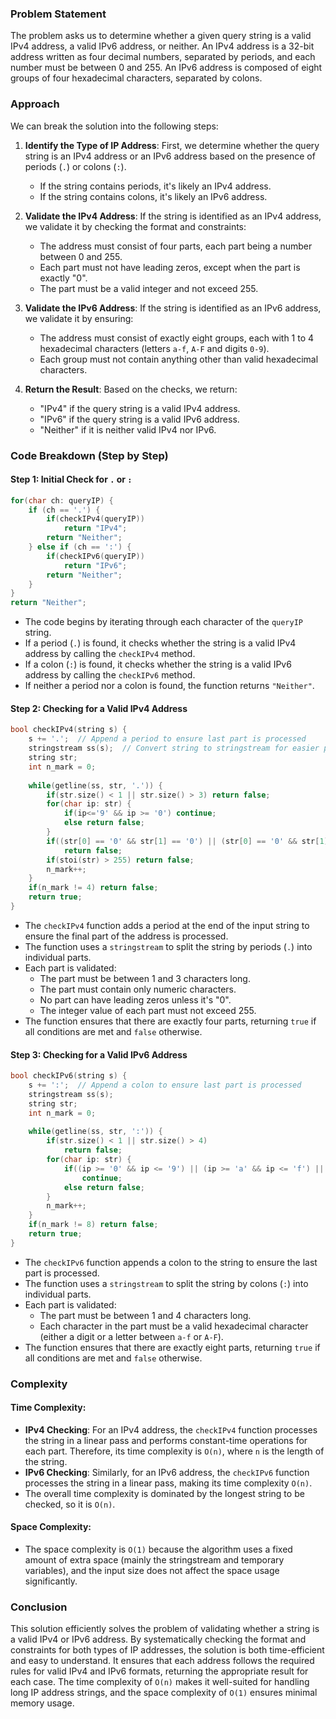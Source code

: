 ### Problem Statement

The problem asks us to determine whether a given query string is a valid IPv4 address, a valid IPv6 address, or neither. An IPv4 address is a 32-bit address written as four decimal numbers, separated by periods, and each number must be between 0 and 255. An IPv6 address is composed of eight groups of four hexadecimal characters, separated by colons.

### Approach

We can break the solution into the following steps:
1. **Identify the Type of IP Address**: First, we determine whether the query string is an IPv4 address or an IPv6 address based on the presence of periods (`.`) or colons (`:`).
   - If the string contains periods, it's likely an IPv4 address.
   - If the string contains colons, it's likely an IPv6 address.
   
2. **Validate the IPv4 Address**: If the string is identified as an IPv4 address, we validate it by checking the format and constraints:
   - The address must consist of four parts, each part being a number between 0 and 255.
   - Each part must not have leading zeros, except when the part is exactly "0".
   - The part must be a valid integer and not exceed 255.

3. **Validate the IPv6 Address**: If the string is identified as an IPv6 address, we validate it by ensuring:
   - The address must consist of exactly eight groups, each with 1 to 4 hexadecimal characters (letters `a-f`, `A-F` and digits `0-9`).
   - Each group must not contain anything other than valid hexadecimal characters.

4. **Return the Result**: Based on the checks, we return:
   - "IPv4" if the query string is a valid IPv4 address.
   - "IPv6" if the query string is a valid IPv6 address.
   - "Neither" if it is neither valid IPv4 nor IPv6.

### Code Breakdown (Step by Step)

#### Step 1: Initial Check for `.` or `:`

```cpp
for(char ch: queryIP) {
    if (ch == '.') {
        if(checkIPv4(queryIP))
            return "IPv4";
        return "Neither";
    } else if (ch == ':') {
        if(checkIPv6(queryIP))                
            return "IPv6";
        return "Neither";
    }
}
return "Neither";
```

- The code begins by iterating through each character of the `queryIP` string.
- If a period (`.`) is found, it checks whether the string is a valid IPv4 address by calling the `checkIPv4` method.
- If a colon (`:`) is found, it checks whether the string is a valid IPv6 address by calling the `checkIPv6` method.
- If neither a period nor a colon is found, the function returns `"Neither"`.

#### Step 2: Checking for a Valid IPv4 Address

```cpp
bool checkIPv4(string s) {
    s += '.';  // Append a period to ensure last part is processed
    stringstream ss(s);  // Convert string to stringstream for easier parsing
    string str;
    int n_mark = 0;
    
    while(getline(ss, str, '.')) {
        if(str.size() < 1 || str.size() > 3) return false;
        for(char ip: str) {
            if(ip<='9' && ip >= '0') continue;
            else return false;
        }
        if((str[0] == '0' && str[1] == '0') || (str[0] == '0' && str[1] >= '0' && str[1] <= '9'))
            return false;
        if(stoi(str) > 255) return false;
        n_mark++;
    }
    if(n_mark != 4) return false;
    return true;
}
```

- The `checkIPv4` function adds a period at the end of the input string to ensure the final part of the address is processed.
- The function uses a `stringstream` to split the string by periods (`.`) into individual parts.
- Each part is validated:
  - The part must be between 1 and 3 characters long.
  - The part must contain only numeric characters.
  - No part can have leading zeros unless it's "0".
  - The integer value of each part must not exceed 255.
- The function ensures that there are exactly four parts, returning `true` if all conditions are met and `false` otherwise.

#### Step 3: Checking for a Valid IPv6 Address

```cpp
bool checkIPv6(string s) {
    s += ':';  // Append a colon to ensure last part is processed
    stringstream ss(s);
    string str;
    int n_mark = 0;
    
    while(getline(ss, str, ':')) {
        if(str.size() < 1 || str.size() > 4)
            return false;
        for(char ip: str) {
            if((ip >= '0' && ip <= '9') || (ip >= 'a' && ip <= 'f') || (ip>= 'A' && ip<='F'))
                continue;
            else return false;
        }
        n_mark++;
    }
    if(n_mark != 8) return false;
    return true;
}
```

- The `checkIPv6` function appends a colon to the string to ensure the last part is processed.
- The function uses a `stringstream` to split the string by colons (`:`) into individual parts.
- Each part is validated:
  - The part must be between 1 and 4 characters long.
  - Each character in the part must be a valid hexadecimal character (either a digit or a letter between `a-f` or `A-F`).
- The function ensures that there are exactly eight parts, returning `true` if all conditions are met and `false` otherwise.

### Complexity

#### Time Complexity:
- **IPv4 Checking**: For an IPv4 address, the `checkIPv4` function processes the string in a linear pass and performs constant-time operations for each part. Therefore, its time complexity is `O(n)`, where `n` is the length of the string.
- **IPv6 Checking**: Similarly, for an IPv6 address, the `checkIPv6` function processes the string in a linear pass, making its time complexity `O(n)`.
- The overall time complexity is dominated by the longest string to be checked, so it is `O(n)`.

#### Space Complexity:
- The space complexity is `O(1)` because the algorithm uses a fixed amount of extra space (mainly the stringstream and temporary variables), and the input size does not affect the space usage significantly.

### Conclusion

This solution efficiently solves the problem of validating whether a string is a valid IPv4 or IPv6 address. By systematically checking the format and constraints for both types of IP addresses, the solution is both time-efficient and easy to understand. It ensures that each address follows the required rules for valid IPv4 and IPv6 formats, returning the appropriate result for each case. The time complexity of `O(n)` makes it well-suited for handling long IP address strings, and the space complexity of `O(1)` ensures minimal memory usage.